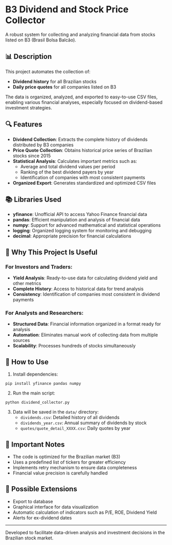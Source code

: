 # B3 Dividend and Stock Price Collector

A robust system for collecting and analyzing financial data from stocks listed on B3 (Brasil Bolsa Balcão).

## 📊 Description

This project automates the collection of:
- **Dividend history** for all Brazilian stocks
- **Daily price quotes** for all companies listed on B3

The data is organized, analyzed, and exported to easy-to-use CSV files, enabling various financial analyses, especially focused on dividend-based investment strategies.

## 🔍 Features

- **Dividend Collection**: Extracts the complete history of dividends distributed by B3 companies
- **Price Quote Collection**: Obtains historical price series of Brazilian stocks since 2015
- **Statistical Analysis**: Calculates important metrics such as:
  - Average and total dividend values per period
  - Ranking of the best dividend payers by year
  - Identification of companies with most consistent payments
- **Organized Export**: Generates standardized and optimized CSV files

## 📚 Libraries Used

- **yfinance**: Unofficial API to access Yahoo Finance financial data
- **pandas**: Efficient manipulation and analysis of financial data
- **numpy**: Support for advanced mathematical and statistical operations
- **logging**: Organized logging system for monitoring and debugging
- **decimal**: Appropriate precision for financial calculations

## 🌟 Why This Project Is Useful

### For Investors and Traders:
- **Yield Analysis**: Ready-to-use data for calculating dividend yield and other metrics
- **Complete History**: Access to historical data for trend analysis
- **Consistency**: Identification of companies most consistent in dividend payments

### For Analysts and Researchers:
- **Structured Data**: Financial information organized in a format ready for analysis
- **Automation**: Eliminates manual work of collecting data from multiple sources
- **Scalability**: Processes hundreds of stocks simultaneously

## 🚀 How to Use

1. Install dependencies:
```
pip install yfinance pandas numpy
```

2. Run the main script:
```
python dividend_collector.py
```

3. Data will be saved in the `data/` directory:
   - `dividends.csv`: Detailed history of all dividends
   - `dividends_year.csv`: Annual summary of dividends by stock
   - `quotes/quote_detail_XXXX.csv`: Daily quotes by year

## 📌 Important Notes

- The code is optimized for the Brazilian market (B3)
- Uses a predefined list of tickers for greater efficiency
- Implements retry mechanism to ensure data completeness
- Financial value precision is carefully handled

## 🔧 Possible Extensions

- Export to database
- Graphical interface for data visualization
- Automatic calculation of indicators such as P/E, ROE, Dividend Yield
- Alerts for ex-dividend dates

---

Developed to facilitate data-driven analysis and investment decisions in the Brazilian stock market.